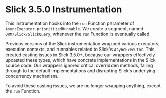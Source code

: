 # Slick 3.5.0 Instrumentation

This instrumentation hooks into the `run` Function parameter of `AsyncExecutor.prioritizedRunnable`. 
We create a segment, named `ORM/Slick/SlickQuery`, whenever the `run` Function is eventually called. 

Previous versions of the Slick instrumentation wrapped various executors, execution contexts, and runnables
related to Slick's `AsyncExecutor`. This created casting issues in Slick 3.5.0+, because our wrappers effectively upcasted
these types, which have concrete implementations in the Slick source code. Our wrappers ignored critical overridden methods, 
falling through to the default implementations and disrupting Slick's underlying concurrency mechanism. 

To avoid these casting issues, we are no longer wrapping anything, except the `run` Function. 